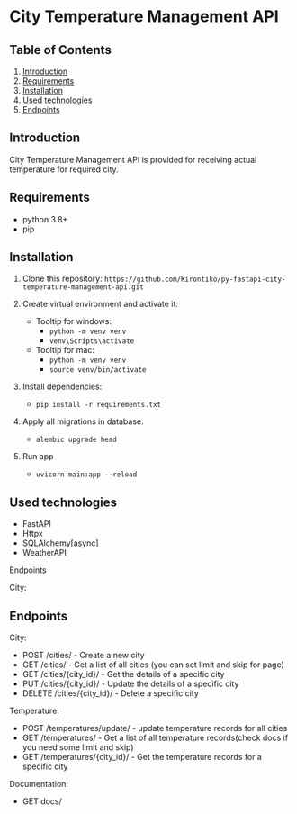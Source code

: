 # City Temperature Management API

## Table of Contents
 1. [Introduction](#introduction)
 2. [Requirements](#requirements)
 3. [Installation](#installation)
 4. [Used technologies](#used-technologies)
 5. [Endpoints](#endpoints)


## Introduction
City Temperature Management API is provided 
for receiving actual temperature for required city.

## Requirements
* python 3.8+
* pip

## Installation
1. Clone this repository:
    ```https://github.com/Kirontiko/py-fastapi-city-temperature-management-api.git```
2. Create virtual environment and activate it:
   * Tooltip for windows:
     - ```python -m venv venv``` 
     - ```venv\Scripts\activate```
   * Tooltip for mac:
     - ```python -m venv venv```
     - ```source venv/bin/activate```
3. Install dependencies:
    - ```pip install -r requirements.txt```

4. Apply all migrations in database:
   - ```alembic upgrade head```

5. Run app
   - ```uvicorn main:app --reload```

## Used technologies

- FastAPI
- Httpx
- SQLAlchemy[async]
- WeatherAPI

Endpoints

City:

## Endpoints
City:
- POST /cities/ - Create a new city
- GET /cities/ -  Get a list of all cities (you can set limit and skip for page)
- GET /cities/{city_id}/ - Get the details of a specific city
- PUT /cities/{city_id}/ -  Update the details of a specific city
- DELETE /cities/{city_id}/ - Delete a specific city

Temperature:
- POST /temperatures/update/ - update temperature records for all cities
- GET /temperatures/ - Get a list of all temperature records(check docs if you need some limit and skip)
- GET /temperatures/{city_id}/ - Get the temperature records for a specific city

Documentation:
- GET docs/
